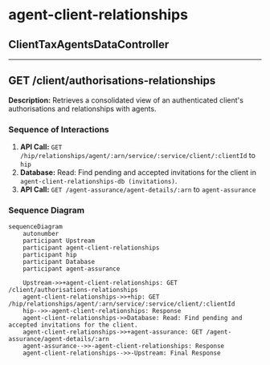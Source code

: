 # agent-client-relationships

## ClientTaxAgentsDataController

---

## GET /client/authorisations-relationships

**Description:** Retrieves a consolidated view of an authenticated client's authorisations and relationships with agents.

### Sequence of Interactions

1. **API Call:** `GET /hip/relationships/agent/:arn/service/:service/client/:clientId` to `hip`
2. **Database:** Read: Find pending and accepted invitations for the client in `agent-client-relationships-db (invitations)`.
3. **API Call:** `GET /agent-assurance/agent-details/:arn` to `agent-assurance`

### Sequence Diagram

```mermaid
sequenceDiagram
    autonumber
    participant Upstream
    participant agent-client-relationships
    participant hip
    participant Database
    participant agent-assurance

    Upstream->>+agent-client-relationships: GET /client/authorisations-relationships
    agent-client-relationships->>+hip: GET /hip/relationships/agent/:arn/service/:service/client/:clientId
    hip-->>-agent-client-relationships: Response
    agent-client-relationships->>Database: Read: Find pending and accepted invitations for the client.
    agent-client-relationships->>+agent-assurance: GET /agent-assurance/agent-details/:arn
    agent-assurance-->>-agent-client-relationships: Response
    agent-client-relationships-->>-Upstream: Final Response
```
